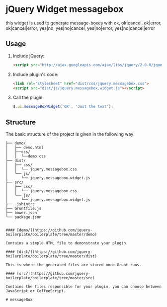 
# jQuery Widget messagebox

this widget is used to generate message-boxes with 
ok, ok|cancel, ok|error, ok|cancel|error, yes|no, yes|no|cancel, yes|no|error, yes|no|cancel|error

## Usage

1. Include jQuery:

	```html
	<script src="http://ajax.googleapis.com/ajax/libs/jquery/2.0.0/jquery.min.js"></script>
	```

2. Include plugin's code:

	```html
	<link rel="stylesheet" href="dist/css/jquery.messagebox.css">
	<script src="dist/js/jquery.messagebox.widget.js"></script>
	```

3. Call the plugin:

	```javascript
	$.ui.messageBoxWidget('OK', 'Just the text');
	```

## Structure

The basic structure of the project is given in the following way:

```
├── demo/
│   ├── demo.html
│   ├──css/
│   │  └──demo.css
├── dist/
│   ├── css/
│   │  └── jquery.messagebox.css
│   └── js/
│      └── jquery.messagebox.widget.js
├── src/
│   ├── css/
│   │  └── jquery.messagebox.css
│   └── js/
│      └── jquery.messagebox.widget.js
├── .jshintrc
├── Gruntfile.js
├── bower.json
└── package.json


#### [demo/](https://github.com/jquery-boilerplate/boilerplate/tree/master/demo)

Contains a simple HTML file to demonstrate your plugin.

#### [dist/](https://github.com/jquery-boilerplate/boilerplate/tree/master/dist)

This is where the generated files are stored once Grunt runs.

#### [src/](https://github.com/jquery-boilerplate/boilerplate/tree/master/src)

Contains the files responsible for your plugin, you can choose between JavaScript or CoffeeScript.

# messageBox
